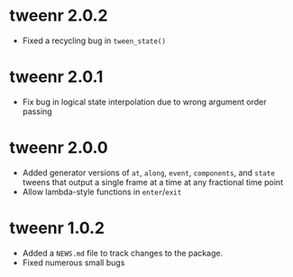 # tweenr 2.0.2

* Fixed a recycling bug in `tween_state()`

# tweenr 2.0.1

* Fix bug in logical state interpolation due to wrong argument order passing

# tweenr 2.0.0

* Added generator versions of `at`, `along`, `event`, `components`, and `state` 
  tweens that output a single frame at a time at any fractional time point
* Allow lambda-style functions in `enter`/`exit`
  
# tweenr 1.0.2

* Added a `NEWS.md` file to track changes to the package.
* Fixed numerous small bugs
